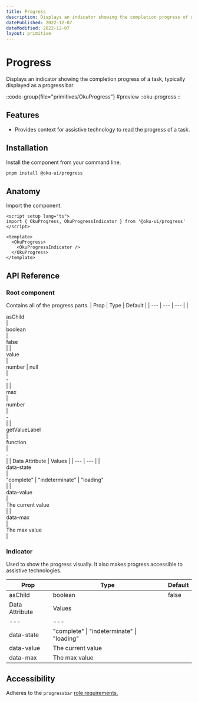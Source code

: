 ```yaml
---
title: Progress
description: Displays an indicator showing the completion progress of a task, typically displayed as a progress bar.
datePublished: 2022-12-07
dateModified: 2022-12-07
layout: primitive
---
```


# Progress
Displays an indicator showing the completion progress of a task, typically displayed as a progress bar.

::code-group{file="primitives/OkuProgress"}
#preview
 ::oku-progress
::

## Features
- Provides context for assistive technology to read the progress of a task.



## Installation

Install the component from your command line.

```bash
pnpm install @oku-ui/progress
```

## Anatomy

Import the component.

```vue
<script setup lang="ts">
import { OkuProgress, OkuProgressIndicator } from '@oku-ui/progress'
</script>

<template>
  <OkuProgress>
    <OkuProgressIndicator />
  </OkuProgress>
</template>
```

## API Reference

### Root component
Contains all of the progress parts.
| Prop | Type | Default |
| --- | --- | --- |
| <div class="code">asChild</div> | <div class="code">boolean</div> | <div class="code">false</div> |
| <div class="code">value</div> | <div class="code">number \| null</div> | <div class="code">-</div> |
| <div class="code">max</div> | <div class="code">number</div> | <div class="code">-</div> |
| <div class="code">getValueLabel</div> | <div class="code">function</div> | <div class="code">-</div> |
| Data Attribute | Values |
| --- | --- |
| <div class="code">data-state</div> | <div class="code">"complete" \| "indeterminate" \| "loading"</div> |
| <div class="code">data-value</div> | <div class="code">The current value</div> |
| <div class="code">data-max</div> | <div class="code">The max value</div> |


### Indicator
Used to show the progress visually. It also makes progress accessible to assistive technologies.

| Prop | Type | Default |
| --- | --- | --- |
| <div class="code">asChild</div> | <div class="code">boolean</div> | <div class="code">false</div> |
| Data Attribute | Values |
| --- | --- |
| <div class="code">data-state</div> | <div class="code">"complete" \| "indeterminate" \| "loading"</div> |
| <div class="code">data-value</div> | <div class="code">The current value</div> |
| <div class="code">data-max</div> | <div class="code">The max value</div> |

## Accessibility
Adheres to the `progressbar` [role requirements.](https://www.w3.org/WAI/ARIA/apg/patterns/meter/)

